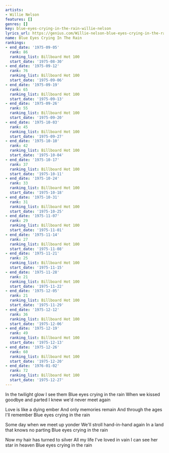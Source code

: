 ```yaml
---
artists:
- Willie Nelson
features: []
genres: []
key: blue-eyes-crying-in-the-rain-willie-nelson
lyrics_url: https://genius.com/Willie-nelson-blue-eyes-crying-in-the-rain-lyrics
name: Blue Eyes Crying In The Rain
rankings:
- end_date: '1975-09-05'
  rank: 86
  ranking_list: Billboard Hot 100
  start_date: '1975-08-30'
- end_date: '1975-09-12'
  rank: 76
  ranking_list: Billboard Hot 100
  start_date: '1975-09-06'
- end_date: '1975-09-19'
  rank: 65
  ranking_list: Billboard Hot 100
  start_date: '1975-09-13'
- end_date: '1975-09-26'
  rank: 55
  ranking_list: Billboard Hot 100
  start_date: '1975-09-20'
- end_date: '1975-10-03'
  rank: 45
  ranking_list: Billboard Hot 100
  start_date: '1975-09-27'
- end_date: '1975-10-10'
  rank: 42
  ranking_list: Billboard Hot 100
  start_date: '1975-10-04'
- end_date: '1975-10-17'
  rank: 37
  ranking_list: Billboard Hot 100
  start_date: '1975-10-11'
- end_date: '1975-10-24'
  rank: 33
  ranking_list: Billboard Hot 100
  start_date: '1975-10-18'
- end_date: '1975-10-31'
  rank: 31
  ranking_list: Billboard Hot 100
  start_date: '1975-10-25'
- end_date: '1975-11-07'
  rank: 29
  ranking_list: Billboard Hot 100
  start_date: '1975-11-01'
- end_date: '1975-11-14'
  rank: 27
  ranking_list: Billboard Hot 100
  start_date: '1975-11-08'
- end_date: '1975-11-21'
  rank: 25
  ranking_list: Billboard Hot 100
  start_date: '1975-11-15'
- end_date: '1975-11-28'
  rank: 21
  ranking_list: Billboard Hot 100
  start_date: '1975-11-22'
- end_date: '1975-12-05'
  rank: 21
  ranking_list: Billboard Hot 100
  start_date: '1975-11-29'
- end_date: '1975-12-12'
  rank: 36
  ranking_list: Billboard Hot 100
  start_date: '1975-12-06'
- end_date: '1975-12-19'
  rank: 49
  ranking_list: Billboard Hot 100
  start_date: '1975-12-13'
- end_date: '1975-12-26'
  rank: 60
  ranking_list: Billboard Hot 100
  start_date: '1975-12-20'
- end_date: '1976-01-02'
  rank: 72
  ranking_list: Billboard Hot 100
  start_date: '1975-12-27'
---
```

In the twilight glow I see them
Blue eyes crying in the rain
When we kissed goodbye and parted
I knew we'd never meet again

Love is like a dying ember
And only memories remain
And through the ages I'll remember
Blue eyes crying in the rain

Some day when we meet up yonder
We'll stroll hand-in-hand again
In a land that knows no parting
Blue eyes crying in the rain

Now my hair has turned to silver
All my life I've loved in vain
I can see her star in heaven
Blue eyes crying in the rain
